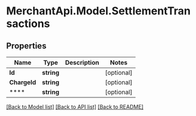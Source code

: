 # MerchantApi.Model.SettlementTransactions
## Properties

Name | Type | Description | Notes
------------ | ------------- | ------------- | -------------
**Id** | **string** |  | [optional] 
**ChargeId** | **string** |  | [optional] 
**** | **string** |  | [optional] 

[[Back to Model list]](../README.md#documentation-for-models) [[Back to API list]](../README.md#documentation-for-api-endpoints) [[Back to README]](../README.md)

